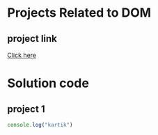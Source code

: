 # Projects Related to DOM

## project link
[Click here](https://stackblitz.com/edit/dom-project-chaiaurcode?file=index.html)

# Solution code

## project 1

```Javascript
console.log("kartik")


```